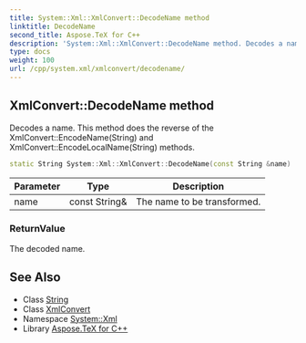 ```yaml
---
title: System::Xml::XmlConvert::DecodeName method
linktitle: DecodeName
second_title: Aspose.TeX for C++
description: 'System::Xml::XmlConvert::DecodeName method. Decodes a name. This method does the reverse of the XmlConvert::EncodeName(String) and XmlConvert::EncodeLocalName(String) methods in C++.'
type: docs
weight: 100
url: /cpp/system.xml/xmlconvert/decodename/
---
```

## XmlConvert::DecodeName method


Decodes a name. This method does the reverse of the XmlConvert::EncodeName(String) and XmlConvert::EncodeLocalName(String) methods.

```cpp
static String System::Xml::XmlConvert::DecodeName(const String &name)
```


| Parameter | Type | Description |
| --- | --- | --- |
| name | const String\& | The name to be transformed. |

### ReturnValue

The decoded name.

## See Also

* Class [String](../../../system/string/)
* Class [XmlConvert](../)
* Namespace [System::Xml](../../)
* Library [Aspose.TeX for C++](../../../)
